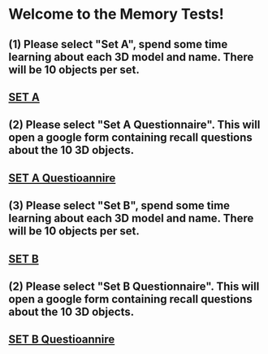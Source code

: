 <!DOCTYPE html>
<html lang="en">
<body>
<div class="container">
<h1>Welcome to the Memory Tests!</h1>
<h2>(1) Please select "Set A", spend some time learning about each 3D model and name. There will be 10 objects per set.</h2>
<a href="./setA.html"><h2>SET A</h2></a>
<h2>(2) Please select "Set A Questionnaire". This will open a google form containing recall questions about the 10 3D objects.</h2> 
<a href="./setAForm.html"><h2>SET A Questioannire</h2></a>
<h2>(3) Please select "Set B", spend some time learning about each 3D model and name. There will be 10 objects per set.</h2>
<a href="./setB.html"><h2>SET B</h2></a>
<h2>(2) Please select "Set B Questionnaire". This will open a google form containing recall questions about the 10 3D objects.</h2> 
<a href="./setBForm.html"><h2>SET B Questioannire</h2></a>
</div>
</body>
</html>
